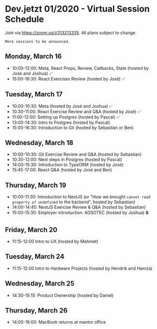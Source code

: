 # Dev.jetzt 01/2020 - Virtual Session Schedule
Join via https://zoom.us/j/313213335. All plans subject to change. 

`More sessions to be announced.`

## Monday, March 16
* 10:00-12:00: Meta, React Props, Review, Callbacks, State (hosted by José and Joshua) ✅
* 15:00-16:30: React Exercises Review (hosted by José) ✅

## Tuesday, March 17
* 10:00-10:30: Meta (hosted by José and Joshua) ✅
* 10:30-11:00: React Exercise Review and Q&A (hosted by José) ✅
* 11:00-12:00: Setting up Postgres (hosted by Pascal) ✅
* 13:00-14:30: Intro to Postgres (hosted by Pascal)
* 15:00-16:30: Introduction to Git (hosted by Sebastian or Ben)

## Wednesday, March 18
* 10:00-10:30: Git Exercise Review and Q&A (hosted by Sebastian)
* 10:30-12:00: Next steps in Postgres (hosted by Pascal)
* 14:00-15:30: Introduction to TypeORM (hosted by José)
* 15:45-17:00: React Q&A (hosted by José and Ben) 

## Thursday, March 19
* 10:00-11:30: Introduction to NestJS (or "How we brought `cannot read property of undefined` to the backend", hosted by Sebastian)
* 14:00-14:45: NestJS Exercise Review & Q&A (hosted by Sebastian)
* 15:00-15:30: Employer introduction: AGSOTEC (hosted by Joshua) 🔒

## Friday, March 20
* 11:15-12:00 Intro to UX (hosted by Mehmet)

## Tuesday, March 24
* 11:15-12:00 Intro to Hardware Projects (hosted by Hendrik and Hamza)

## Wednesday, March 25
* 14:30-15:15: Product Ownership (hosted by Daniel)

## Thursday, March 26
* 14:00-16:00: MacBook returns at mantro office
